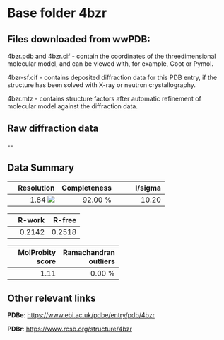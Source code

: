 # Base folder 4bzr

## Files downloaded from wwPDB:

4bzr.pdb and 4bzr.cif - contain the coordinates of the threedimensional molecular model, and can be viewed with, for example, Coot or Pymol.

4bzr-sf.cif - contains deposited diffraction data for this PDB entry, if the structure has been solved with X-ray or neutron crystallography.

4bzr.mtz - contains structure factors after automatic refinement of molecular model against the diffraction data.

## Raw diffraction data

--<br> 

## Data Summary
|   | Resolution | Completeness| I/sigma |
|---|-------------:|----------------:|--------------:|
|   |1.84 <img src="https://latex.codecogs.com/svg.latex?{\mbox{\normalfont\AA}}"/>|92.00 %|<img width=50/>10.20|

|   | **R-work**| **R-free**   
|---|-------------:|----------------:|           
||0.2142|0.2518|

|   |**MolProbity<br>score**| **Ramachandran<br>outliers** 
|---|-------------:|----------------:|
||1.11|0.00 %|

## Other relevant links 
**PDBe**:  https://www.ebi.ac.uk/pdbe/entry/pdb/4bzr
 
**PDBr**: https://www.rcsb.org/structure/4bzr 

